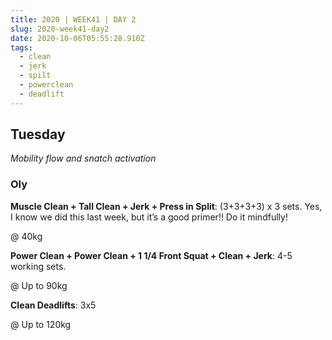 ```yaml
---
title: 2020 | WEEK41 | DAY 2
slug: 2020-week41-day2
date: 2020-10-06T05:55:28.910Z
tags:
  - clean
  - jerk
  - spilt
  - powerclean
  - deadlift
---
```

## Tuesday

*Mobility flow and snatch activation*

### Oly

**Muscle Clean + Tall Clean + Jerk + Press in Split**: (3+3+3+3) x 3 sets. Yes, I know we did this last week, but it’s a good primer!! Do it mindfully!

@ 40kg

**Power Clean + Power Clean + 1 1/4 Front Squat + Clean + Jerk**: 4-5 working sets.

@ Up to 90kg

**Clean Deadlifts**: 3x5

@ Up to 120kg